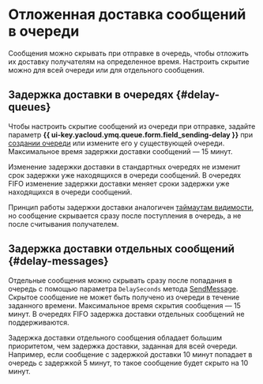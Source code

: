 # Отложенная доставка сообщений в очереди

Сообщения можно скрывать при отправке в очередь, чтобы отложить их доставку получателям на определенное время. Настроить скрытие можно для всей очереди или для отдельного сообщения.

## Задержка доставки в очередях {#delay-queues}

Чтобы настроить скрытие сообщений из очереди при отправке, задайте параметр **{{ ui-key.yacloud.ymq.queue.form.field_sending-delay }}** при [создании очереди](../operations/message-queue-new-queue.md) или измените его у существующей очереди. Максимальное время задержки доставки сообщений — 15 минут.

Изменение задержки доставки в стандартных очередях не изменит срок задержки уже находящихся в очереди сообщений. В очередях FIFO изменение задержки доставки меняет сроки задержки уже находящихся в очереди сообщений.

Принцип работы задержки доставки аналогичен [таймаутам видимости](visibility-timeout.md), но сообщение скрывается сразу после поступления в очередь, а не после считывания получателем.

## Задержка доставки отдельных сообщений {#delay-messages}

Отдельные сообщения можно скрывать сразу после попадания в очередь с помощью параметра `DelaySeconds` метода [SendMessage](../api-ref/message/SendMessage.md). Скрытое сообщение не может быть получено из очереди в течение заданного времени. Максимальное время скрытия сообщения — 15 минут. В очередях FIFO задержка доставки отдельных сообщений не поддерживаются.

Задержка доставки отдельного сообщения обладает большим приоритетом, чем задержка доставки, заданная для всей очереди. Например, если сообщение с задержкой доставки 10 минут попадает в очередь с задержкой 5 минут, то такое сообщение будет скрыто на 10 минут.
